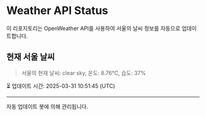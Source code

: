 
# Weather API Status

이 리포지토리는 OpenWeather API를 사용하여 서울의 날씨 정보를 자동으로 업데이트합니다.

## 현재 서울 날씨
> 서울의 현재 날씨: clear sky, 온도: 8.76°C, 습도: 37%

⏳ 업데이트 시간: 2025-03-31 10:51:45 (UTC)

---
자동 업데이트 봇에 의해 관리됩니다.
